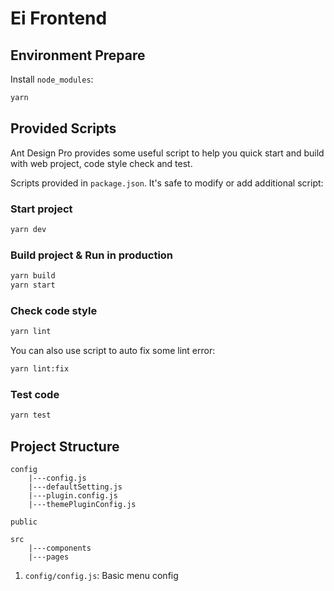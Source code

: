 # Ei Frontend


## Environment Prepare

Install `node_modules`:

```bash
yarn
```

## Provided Scripts

Ant Design Pro provides some useful script to help you quick start and build with web project, code style check and test.

Scripts provided in `package.json`. It's safe to modify or add additional script:

### Start project

```bash
yarn dev
```

### Build project & Run in production

```bash
yarn build
yarn start
```

### Check code style

```bash
yarn lint
```

You can also use script to auto fix some lint error:

```bash
yarn lint:fix
```

### Test code

```bash
yarn test
```

## Project Structure

```
config
    |---config.js
    |---defaultSetting.js
    |---plugin.config.js
    |---themePluginConfig.js

public

src
    |---components
    |---pages

```


1. `config/config.js`: Basic menu config

